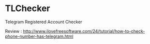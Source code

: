 # TLChecker
Telegram Registered Account Checker

Review :
http://www.ilovefreesoftware.com/24/tutorial/how-to-check-phone-number-has-telegram.html
